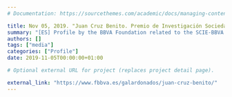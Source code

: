 ```yaml
---
# Documentation: https://sourcethemes.com/academic/docs/managing-content/

title: Nov 05, 2019. "Juan Cruz Benito. Premio de Investigación Sociedad Científica Informática de España - Fundación BBVA"
summary: "[ES] Profile by the BBVA Foundation related to the SCIE-BBVA award"
authors: []
tags: ["media"]
categories: ["Profile"]
date: 2019-11-05T00:00:00+01:00

# Optional external URL for project (replaces project detail page).

external_link: "https://www.fbbva.es/galardonados/juan-cruz-benito/"
---
```

